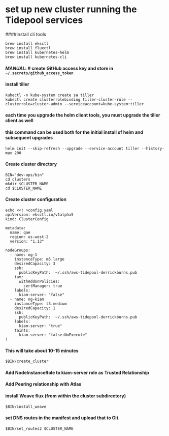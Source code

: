# set up new cluster running the Tidepool services
####install cli tools
```
brew install eksctl
brew install fluxctl
brew install kubernetes-helm
brew install kubernetes-cli
```

#### *MANUAL*: # create GitHub access key and store in `~/.secrets/github_access_token`

#### install tiller
```
kubectl -n kube-system create sa tiller
kubectl create clusterrolebinding tiller-cluster-rule --clusterrole=cluster-admin --serviceaccount=kube-system:tiller
```

#### each time you upgrade the helm client tools, you must upgrade the tiller client as well
#### this command can be used both for the initial install of helm and subsequent upgrades
`helm init --skip-refresh --upgrade --service-account tiller --history-max 200`

#### Create cluster directory
```
BIN="dev-ops/bin"
cd clusters
mkdir $CLUSTER_NAME
cd $CLUSTER_NAME
```

#### Create cluster configuration
```
echo <<! >config.yaml
apiVersion: eksctl.io/v1alpha5
kind: ClusterConfig

metadata:
  name: qae
  region: us-west-2
  version: "1.13"

nodeGroups:
  - name: ng-1
    instanceType: m5.large
    desiredCapacity: 3
    ssh:
      publicKeyPath:  ~/.ssh/aws-tidepool-derrickburns.pub
    iam:
      withAddonPolicies:
        certManager: true
    labels:
      kiam-server: "false"
  - name: ng-kiam
    instanceType: t3.medium
    desiredCapacity: 1
    ssh:
      publicKeyPath:  ~/.ssh/aws-tidepool-derrickburns.pub
    labels: 
      kiam-server: "true"
    taints:
      kiam-server: "false:NoExecute"
!
```

#### This will take about 10-15 minutes
`$BIN/create_cluster`

#### Add NodeInstanceRole to kiam-server role as Trusted Relationship

#### Add Peering relationship with Atlas


#### install Weave flux (from within the cluster subdirectory)
`$BIN/install_weave`

#### set DNS routes in the manifest and upload that to Git.
`$BIN/set_routes2 $CLUSTER_NAME`
